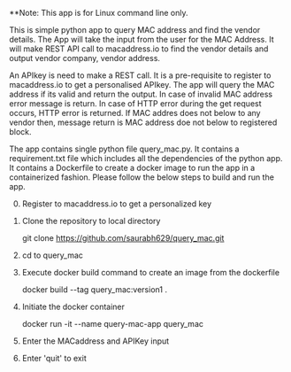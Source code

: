 **Note: This app is for Linux command line only.

This is simple python app to query MAC address and find the vendor details. The App will take the input from the user for the MAC Address. It will make REST API call to macaddress.io to find the vendor details and output vendor company, vendor address.

An APIkey is need to make a REST call. It is a pre-requisite to register to macaddress.io to get a personalised APIkey. The app will query the MAC address if its valid and return the output. In case of invalid MAC address error message is return. In case of HTTP error during the get request occurs, HTTP error is returned. If MAC addres does not below to any vendor then, message return is MAC address doe not below to registered block. 

The app contains single python file query_mac.py. It contains a requirement.txt file which includes all the dependencies of the python app. It contains a Dockerfile to create a docker image to run the app in a containerized fashion. Please follow the below steps to build and run the app.

0. Register to macaddress.io to get a personalized key 

1. Clone the repository to local directory
   
   git clone https://github.com/saurabh629/query_mac.git

2. cd to query_mac

3. Execute docker build command to create an image from the
   dockerfile
   
   docker build --tag query_mac:version1 .

4. Initiate the docker container
   
   docker run -it --name query-mac-app query_mac

5. Enter the MACaddress and APIKey input

6. Enter 'quit' to exit


